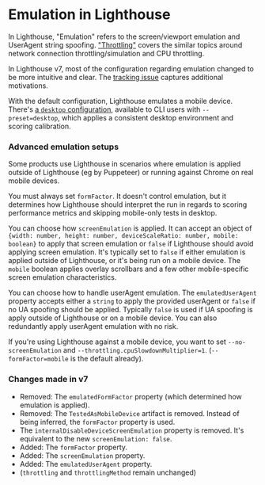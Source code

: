 
# Emulation in Lighthouse

In Lighthouse, "Emulation" refers to the screen/viewport emulation and UserAgent string spoofing.
["Throttling"](./throttling.md) covers the similar topics around network connection throttling/simulation and CPU throttling.

In Lighthouse v7, most of the configuration regarding emulation changed to be more intuitive and clear. The [tracking issue](https://github.com/GoogleChrome/lighthouse/issues/10910
) captures additional motivations.

With the default configuration, Lighthouse emulates a mobile device. There's [a `desktop` configuration](../lighthouse-core/config/desktop-config.js), available to CLI users with `--preset=desktop`, which applies a consistent desktop environment and scoring calibration.

### Advanced emulation setups

Some products use Lighthouse in scenarios where emulation is applied outside of Lighthouse (eg by Puppeteer) or running against Chrome on real mobile devices.

You must always set `formFactor`. It doesn't control emulation, but it determines how Lighthouse should interpret the run in regards to scoring performance metrics and skipping mobile-only tests in desktop.

You can choose how `screenEmulation` is applied. It can accept an object of `{width: number, height: number, deviceScaleRatio: number, mobile: boolean}` to apply that screen emulation or `false` if Lighthouse should avoid applying screen emulation. It's typically set to `false` if either emulation is applied outside of Lighthouse, or it's being run on a mobile device. The `mobile` boolean applies overlay scrollbars and a few other mobile-specific screen emulation characteristics.

You can choose how to handle userAgent emulation. The `emulatedUserAgent` property accepts either a `string` to apply the provided userAgent or `false` if no UA spoofing should be applied. Typically `false` is used if UA spoofing is apply outside of Lighthouse or on a mobile device. You can also redundantly apply userAgent emulation with no risk.

If you're using Lighthouse against a mobile device, you want to set `--no-screenEmulation` and `--throttling.cpuSlowdownMultiplier=1`. (`--formFactor=mobile` is the default already).

### Changes made in v7

* Removed: The `emulatedFormFactor` property (which determined how emulation is applied).
* Removed: The `TestedAsMobileDevice` artifact is removed. Instead of being inferred, the  `formFactor` property is used.
* The `internalDisableDeviceScreenEmulation` property is removed. It's equivalent to the new `screenEmulation: false`.
* Added: The `formFactor` property.
* Added: The `screenEmulation` property.
* Added: The `emulatedUserAgent` property.
* (`throttling` and `throttlingMethod` remain unchanged)